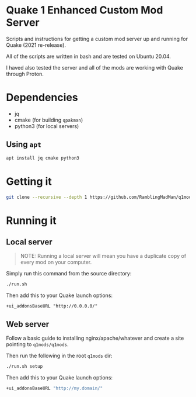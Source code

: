 # Quake 1 Enhanced Custom Mod Server

Scripts and instructions for getting a custom mod server up and running for Quake (2021 re-release).

All of the scripts are written in bash and are tested on Ubuntu 20.04.

I haved also tested the server and all of the mods are working with Quake through Proton.

# Dependencies

- jq
- cmake (for building `qpakman`)
- python3 (for local servers)

## Using `apt`

``` bash
apt install jq cmake python3
```

# Getting it

``` bash
git clone --recursive --depth 1 https://github.com/RamblingMadMan/q1mods.git
```

# Running it

## Local server

> NOTE: Running a local server will mean you have a duplicate copy of every mod on your computer.

Simply run this command from the source directory:

``` bash
./run.sh
```

Then add this to your Quake launch options:

```
+ui_addonsBaseURL "http://0.0.0.0/"
```

## Web server

Follow a basic guide to installing nginx/apache/whatever and create a site pointing to `q1mods/q1mods`.

Then run the following in the root `q1mods` dir:

``` bash
./run.sh setup
```

Then add this to your Quake launch options:

``` bash
+ui_addonsBaseURL "http://my.domain/"
```

